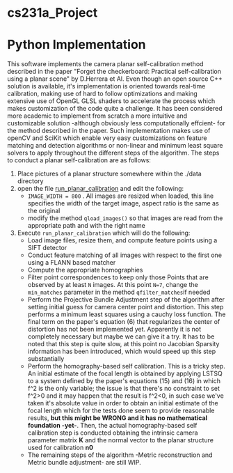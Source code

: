 # cs231a_Project

# Python Implementation
This software implements the camera planar self-calibration method described in the paper "Forget the checkerboard: Practical self-calibration using a planar scene" by D.Herrera et Al. Even though an open source C++ solution is available, it's implementation is oriented towards real-time calibration, making use of hard to follow optimizations and making extensive use of OpenGL GLSL shaders to accelerate the process which makes customization of the code quite a challenge. It has been considered more academic to implement from scratch a more intuitive and customizable solution -although obviously less computationally effcient- for the method described in the paper. Such implementation makes use of openCV and SciKit which enable very easy customizations on feature matching and detection algorithms or non-linear and minimum least square solvers to apply throughout the different steps of the algorithm.
The steps to conduct a planar self-calibration are as follows:
1. Place pictures of a planar structure somewhere within the ./data directory
2. open the file [run_planar_calibration](./python/run_planar_calibration.py) and edit the following:
   * `IMAGE_WIDTH = 800` . All images are resized when loaded, this line specifies the width of the target image, aspect ratio is the same as the original
   * modify the method `qload_images()` so that images are read from the appropriate path and with the right name
3. Execute `run_planar_calibration` which will do the following:
   * Load image files, resize them, and compute feature points using a SIFT detector
   * Conduct feature matching of all images with respect to the first one using a FLANN based matcher
   * Compute the appropriate homographies
   * Filter point correspondences to keep only those Points that are observed by at least `N` images. At this point `N=7`, change the `min_matches` parameter in the method `qfilter_matches`if needed
   * Perform the Projective Bundle Adjustment step of the algorithm after setting initial guess for camera center point and distortion. This step performs a minimum least squares using a cauchy loss function. The final term on the paper's equation (6) that regularizes the center of distortion has not been implemented yet. Apparently it is not completely necessary but maybe we can give it a try. It has to be noted that this step is quite slow, at this point no Jacobian Sparsity information has been introduced, which would speed up this step substantially
   * Perform the homography-based self calibration. This is a tricky step. An initial estimate of the focal length is obtained by applying LSTSQ to a system defined by the paper's equations (15) and (16) in which f^2 is the only variable; the issue is that there's no constraint to set f^2>0 and it may happen that the result is f^2<0, in such case we've taken it's absolute value in order to obtain an initial estimate of the focal length which for the tests done seem to provide reasonable results, **but this might be WRONG and it has no mathematical foundation -yet-**. Then, the actual homography-based self calibration step is conducted obtaining the intrinsic camera parameter matrix **K** and the normal vector to the planar structure used for calibration **n0** 
   * The remaining steps of the algorithm -Metric reconstruction and Metric bundle adjustment- are still WIP.
